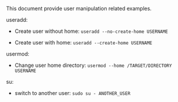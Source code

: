 This document provide user manipulation related examples.

useradd:

- Create user without home: `useradd --no-create-home USERNAME`

- Create user with home: `useradd --create-home USERNAME`

usermod:

- Change user home directory: `usermod --home /TARGET/DIRECTORY USERNAME`


su: 

- switch to another user: `sudo su - ANOTHER_USER`

